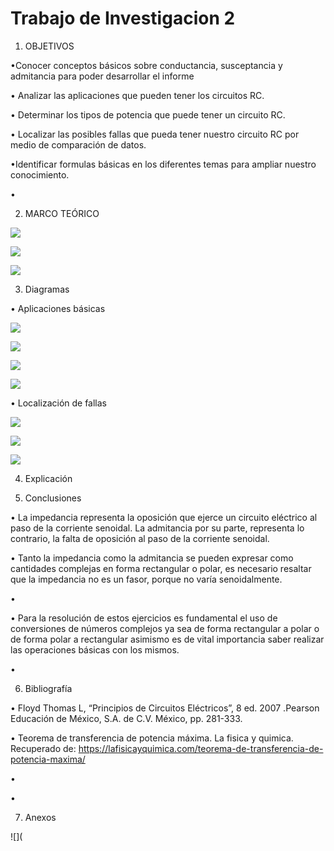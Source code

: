 # Trabajo de Investigacion 2

1. OBJETIVOS

•Conocer conceptos  básicos sobre conductancia, susceptancia y admitancia para poder desarrollar el informe 

• Analizar las aplicaciones que pueden tener los circuitos RC.

•	Determinar los tipos de potencia que puede tener un circuito RC.

•	Localizar las posibles fallas que pueda tener nuestro circuito RC por medio de comparación de datos.

•Identificar formulas básicas en los diferentes temas para ampliar nuestro conocimiento.

•	

2. MARCO TEÓRICO




![](https://github.com/andressanttos/Trabajo-de-Investigacion-2/blob/main/img/marco4.1.png)


![](https://github.com/andressanttos/Trabajo-de-Investigacion-2/blob/main/img/marco4.2.png)


![](https://github.com/andressanttos/Trabajo-de-Investigacion-2/blob/main/img/marco4.3.png)





3. Diagramas




•	Aplicaciones básicas

![](https://github.com/andressanttos/Trabajo-de-Investigacion-2/blob/main/img/diagrama4.2.png)

![](https://github.com/andressanttos/Trabajo-de-Investigacion-2/blob/main/img/diagrama4.2.1.png)

![](https://github.com/andressanttos/Trabajo-de-Investigacion-2/blob/main/img/diagrama4.2.2.png)

![](https://github.com/andressanttos/Trabajo-de-Investigacion-2/blob/main/img/diagrama4.2.3.png)

•	Localización de fallas

![](https://github.com/andressanttos/Trabajo-de-Investigacion-2/blob/main/img/diagrama4.3.png)

![](https://github.com/andressanttos/Trabajo-de-Investigacion-2/blob/main/img/diagrama4.3.1.png)

![](https://github.com/andressanttos/Trabajo-de-Investigacion-2/blob/main/img/diagrama4.3.2.png)




4. Explicación




5. Conclusiones

•	La impedancia representa la oposición que ejerce un circuito eléctrico al paso de la corriente senoidal. La admitancia por su parte, representa lo contrario, la falta de oposición al paso de la corriente senoidal.

• Tanto la impedancia como la admitancia se pueden expresar como cantidades complejas en forma rectangular o polar, es necesario resaltar que la impedancia no es un fasor, porque no varía senoidalmente.

•	 

•	Para la resolución de estos ejercicios es fundamental el uso de conversiones de números complejos ya sea de forma rectangular a polar o de forma polar a rectangular asimismo es de vital importancia saber realizar las operaciones básicas con los mismos.

•	

6. Bibliografía 

•	 Floyd Thomas L, “Principios de Circuitos Eléctricos”, 8 ed. 2007 .Pearson Educación de México, S.A. de C.V. México, pp. 281-333.

• Teorema de transferencia de potencia máxima. La fisica y quimica. Recuperado de: https://lafisicayquimica.com/teorema-de-transferencia-de-potencia-maxima/	

• 

• 

7. Anexos

![](
